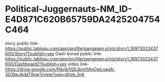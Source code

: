 # Political-Juggernauts-NM_ID-E4D871C620B65759DA2425204754C464


story public link-https://public.tableau.com/app/profile/pangajam.p/viz/story1_16973022437600/Story1?publish=yes
Dash borad public link-https://public.tableau.com/app/profile/pangajam.p/viz/story1_16973022437600/Dashboard2?publish=yes
video link-https://drive.google.com/file/d/1Q5JbmfIAnOwLxagA-3G3keJkdaT9xar1/view?usp=drive_link

